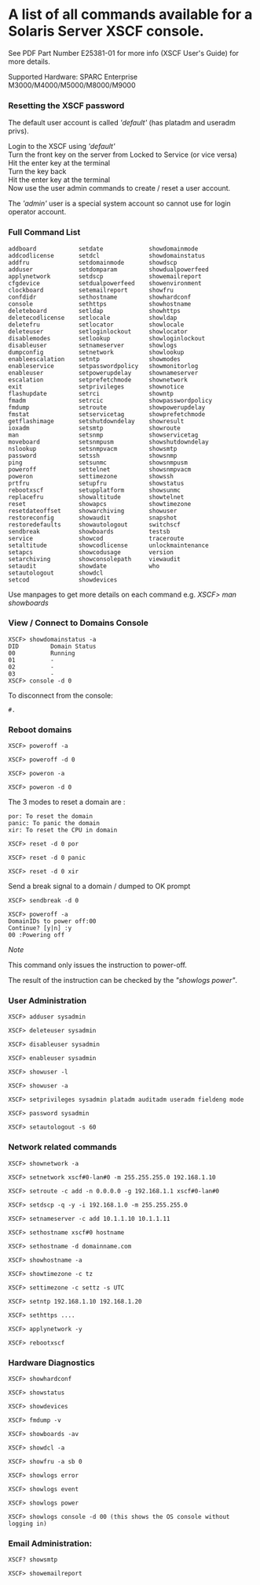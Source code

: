 # A list of all commands available for a Solaris Server XSCF console.

See PDF Part Number E25381-01 for more info (XSCF User's Guide) for more details.

Supported Hardware: SPARC Enterprise M3000/M4000/M5000/M8000/M9000


### Resetting the XSCF password



The default user account is called *'default'* (has platadm and useradm privs).  

Login to the XSCF using *'default'*  
Turn the front key on the server from Locked to Service (or vice versa)  
Hit the enter key at the terminal  
Turn the key back  
Hit the enter key at the terminal  
Now use the user admin commands to create / reset a user account.  

The *'admin'* user is a special system account so cannot use for login operator account.


### Full Command List


~~~~
addboard            setdate             showdomainmode
addcodlicense       setdcl              showdomainstatus
addfru              setdomainmode       showdscp
adduser             setdomparam         showdualpowerfeed
applynetwork        setdscp             showemailreport
cfgdevice           setdualpowerfeed    showenvironment
clockboard          setemailreport      showfru
confdidr            sethostname         showhardconf
console             sethttps            showhostname
deleteboard         setldap             showhttps
deletecodlicense    setlocale           showldap
deletefru           setlocator          showlocale
deleteuser          setloginlockout     showlocator
disablemodes        setlookup           showloginlockout
disableuser         setnameserver       showlogs
dumpconfig          setnetwork          showlookup
enableescalation    setntp              showmodes
enableservice       setpasswordpolicy   showmonitorlog
enableuser          setpowerupdelay     shownameserver
escalation          setprefetchmode     shownetwork
exit                setprivileges       shownotice
flashupdate         setrci              showntp
fmadm               setrcic             showpasswordpolicy
fmdump              setroute            showpowerupdelay
fmstat              setservicetag       showprefetchmode
getflashimage       setshutdowndelay    showresult
ioxadm              setsmtp             showroute
man                 setsnmp             showservicetag
moveboard           setsnmpusm          showshutdowndelay
nslookup            setsnmpvacm         showsmtp
password            setssh              showsnmp
ping                setsunmc            showsnmpusm
poweroff            settelnet           showsnmpvacm
poweron             settimezone         showssh
prtfru              setupfru            showstatus
rebootxscf          setupplatform       showsunmc
replacefru          showaltitude        showtelnet
reset               showapcs            showtimezone
resetdateoffset     showarchiving       showuser
restoreconfig       showaudit           snapshot
restoredefaults     showautologout      switchscf
sendbreak           showboards          testsb
service             showcod             traceroute
setaltitude         showcodlicense      unlockmaintenance
setapcs             showcodusage        version
setarchiving        showconsolepath     viewaudit
setaudit            showdate            who
setautologout       showdcl
setcod              showdevices
~~~~

Use manpages to get more details on each command e.g. *XSCF> man showboards*


### View / Connect to Domains Console

~~~~
XSCF> showdomainstatus -a
DID         Domain Status
00          Running
01          -
02          -
03          -
XSCF> console -d 0
~~~~

To disconnect from the console:
~~~~
#.
~~~~


### Reboot domains

~~~~
XSCF> poweroff -a

XSCF> poweroff -d 0
~~~~

~~~~
XSCF> poweron -a

XSCF> poweron -d 0
~~~~


The 3 modes to reset a domain are :

~~~~
por: To reset the domain
panic: To panic the domain
xir: To reset the CPU in domain
~~~~

~~~~
XSCF> reset -d 0 por

XSCF> reset -d 0 panic

XSCF> reset -d 0 xir
~~~~

Send a break signal to a domain / dumped to OK prompt

~~~~
XSCF> sendbreak -d 0
~~~~

~~~~
XSCF> poweroff -a
DomainIDs to power off:00
Continue? [y|n] :y
00 :Powering off
~~~~


*Note*

This command only issues the instruction to power-off.

The result of the instruction can be checked by the *"showlogs power"*.


### User Administration

~~~~
XSCF> adduser sysadmin

XSCF> deleteuser sysadmin

XSCF> disableuser sysadmin

XSCF> enableuser sysadmin

XSCF> showuser -l

XSCF> showuser -a

XSCF> setprivileges sysadmin platadm auditadm useradm fieldeng mode

XSCF> password sysadmin

XSCF> setautologout -s 60
~~~~


### Network related commands

~~~~
XSCF> shownetwork -a

XSCF> setnetwork xscf#0-lan#0 -m 255.255.255.0 192.168.1.10

XSCF> setroute -c add -n 0.0.0.0 -g 192.168.1.1 xscf#0-lan#0

XSCF> setdscp -q -y -i 192.168.1.0 -m 255.255.255.0

XSCF> setnameserver -c add 10.1.1.10 10.1.1.11

XSCF> sethostname xscf#0 hostname

XSCF> sethostname -d domainname.com

XSCF> showhostname -a

XSCF> showtimezone -c tz

XSCF> settimezone -c settz -s UTC

XSCF> setntp 192.168.1.10 192.168.1.20

XSCF> sethttps ....

XSCF> applynetwork -y

XSCF> rebootxscf

~~~~

### Hardware Diagnostics

~~~~
XSCF> showhardconf

XSCF> showstatus

XSCF> showdevices

XSCF> fmdump -v

XSCF> showboards -av

XSCF> showdcl -a

XSCF> showfru -a sb 0

XSCF> showlogs error

XSCF> showlogs event

XSCF> showlogs power

XSCF> showlogs console -d 00 (this shows the OS console without logging in)
~~~~


### Email Administration:

~~~~
XSCF? showsmtp

XSCF> showemailreport
~~~~
